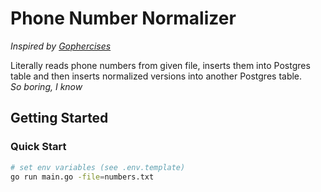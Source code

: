 # Phone Number Normalizer

_Inspired by [Gophercises](https://courses.calhoun.io/courses/cor_gophercises)_

Literally reads phone numbers from given file, inserts them into Postgres table and then inserts normalized versions into another Postgres table.<br>
_So boring, I know_

## Getting Started

### Quick Start

```bash
# set env variables (see .env.template)
go run main.go -file=numbers.txt
```
